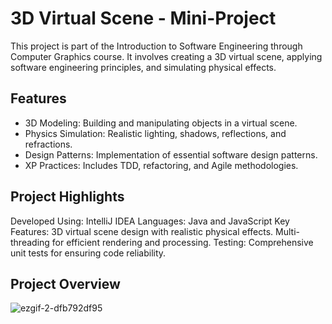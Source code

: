 # 3D Virtual Scene - Mini-Project
This project is part of the Introduction to Software Engineering through Computer Graphics course. It involves creating a 3D virtual scene, applying software engineering principles, and simulating physical effects.

## Features
- 3D Modeling: Building and manipulating objects in a virtual scene.
- Physics Simulation: Realistic lighting, shadows, reflections, and refractions.
- Design Patterns: Implementation of essential software design patterns.
- XP Practices: Includes TDD, refactoring, and Agile methodologies.

## Project Highlights
Developed Using: IntelliJ IDEA
Languages: Java and JavaScript
Key Features:
3D virtual scene design with realistic physical effects.
Multi-threading for efficient rendering and processing.
Testing:
Comprehensive unit tests for ensuring code reliability.

## Project Overview
![ezgif-2-dfb792df95](https://github.com/user-attachments/assets/8a48c4f8-2406-4413-be61-b39b3e8c6da9)
